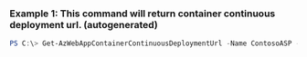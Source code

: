 ### Example 1: This command will return container continuous deployment url. (autogenerated)
```powershell
PS C:\> Get-AzWebAppContainerContinuousDeploymentUrl -Name ContosoASP -ResourceGroupName Default-Web-WestUS
```

